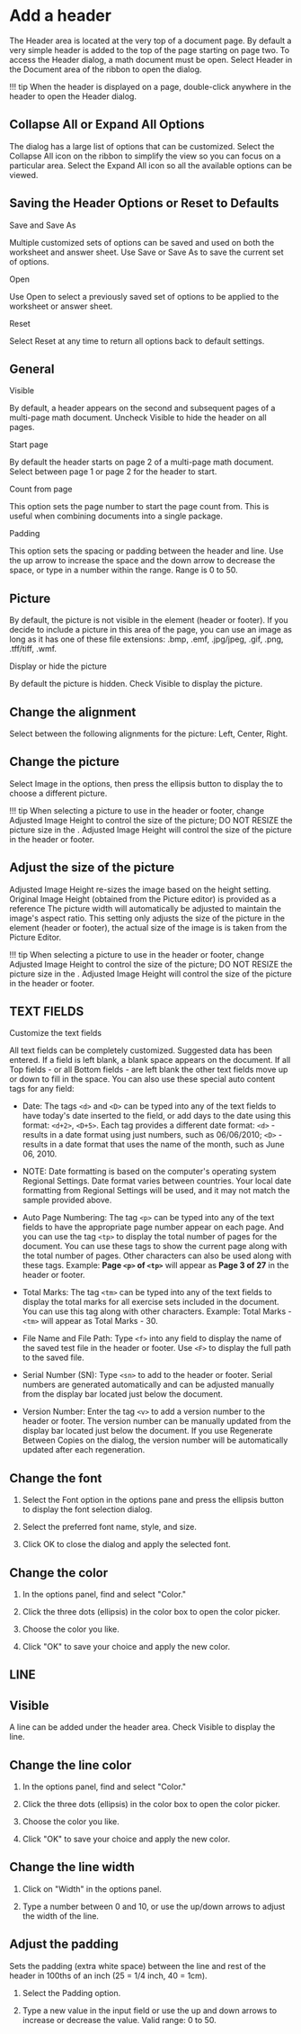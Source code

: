 # Add a header

The Header area is located at the very top of a document page. By default a very simple header is added to the top of the page starting on page two. To access the Header dialog, a math document must be open. Select Header in the Document area of the ribbon to open the dialog.

!!! tip
    When the header is displayed on a page, double-click anywhere in the header to open the Header dialog.

## Collapse All or Expand All Options

The dialog has a large list of options that can be customized. Select the Collapse All icon on the ribbon to simplify the view so you can focus on a particular area. Select the Expand All icon so all the available options can be viewed.

## Saving the Header Options or Reset to Defaults

Save and Save As

Multiple customized sets of options can be saved and used on both the worksheet and answer sheet. Use Save or Save As to save the current set of options.

Open

Use Open to select a previously saved set of options to be applied to the worksheet or answer sheet.

Reset

Select Reset at any time to return all options back to default settings.

## General

Visible

By default, a header appears on the second and subsequent pages of a multi-page math document. Uncheck Visible to hide the header on all pages.

Start page

By default the header starts on page 2 of a multi-page math document. Select between page 1 or page 2 for the header to start.

Count from page

This option sets the page number to start the page count from. This is useful when combining documents into a single package.

Padding

This option sets the spacing or padding between the header and line. Use the up arrow to increase the space and the down arrow to decrease the space, or type in a number within the range. Range is 0 to 50.

## Picture

By default, the picture is not visible in the element (header or footer). If you decide to include a picture in this area of the page, you can use an image as long as it has one of these file extensions: .bmp, .emf, .jpg/jpeg, .gif, .png, .tff/tiff, .wmf.

Display or hide the picture

By default the picture is hidden. Check Visible to display the picture.

## Change the alignment

Select between the following alignments for the picture: Left, Center, Right.

## Change the picture

Select Image in the options, then press the ellipsis button to display the to choose a different picture.

!!! tip
    When selecting a picture to use in the header or footer, change Adjusted Image Height to control the size of the picture; DO NOT RESIZE the picture size in the . Adjusted Image Height will control the size of the picture in the header or footer.

## Adjust the size of the picture

Adjusted Image Height re-sizes the image based on the height setting. Original Image Height (obtained from the Picture editor) is provided as a reference The picture width will automatically be adjusted to maintain the image's aspect ratio. This setting only adjusts the size of the picture in the element (header or footer), the actual size of the image is is taken from the Picture Editor.

!!! tip
    When selecting a picture to use in the header or footer, change Adjusted Image Height to control the size of the picture; DO NOT RESIZE the picture size in the . Adjusted Image Height will control the size of the picture in the header or footer.

## TEXT FIELDS

Customize the text fields

All text fields can be completely customized. Suggested data has been entered. If a field is left blank, a blank space appears on the document. If all Top fields - or all Bottom fields - are left blank the other text fields move up or down to fill in the space. You can also use these special auto content tags for any field:

- Date: The tags `<d>` and `<D>` can be typed into any of the text fields to have today's date inserted to the field, or add days to the date using this format: `<d+2>`, `<D+5>`. Each tag provides a different date format: `<d>` - results in a date format using just numbers, such as 06/06/2010; `<D>` - results in a date format that uses the name of the month, such as June 06, 2010.

- NOTE: Date formatting is based on the computer's operating system Regional Settings. Date format varies between countries. Your local date formatting from Regional Settings will be used, and it may not match the sample provided above.

- Auto Page Numbering: The tag `<p>` can be typed into any of the text fields to have the appropriate page number appear on each page. And you can use the tag `<tp>` to display the total number of pages for the document. You can use these tags to show the current page along with the total number of pages. Other characters can also be used along with these tags. Example: **Page `<p>` of `<tp>`** will appear as **Page 3 of 27** in the header or footer.

- Total Marks: The tag `<tm>` can be typed into any of the text fields to display the total marks for all exercise sets included in the document. You can use this tag along with other characters. Example: Total Marks - `<tm>` will appear as Total Marks - 30.

- File Name and File Path: Type `<f>` into any field to display the name of the saved test file in the header or footer. Use `<F>` to display the full path to the saved file.

- Serial Number (SN): Type `<sn>` to add to the header or footer. Serial numbers are generated automatically and can be adjusted manually from the display bar located just below the document.

- Version Number: Enter the tag `<v>` to add a version number to the header or footer. The version number can be manually updated from the display bar located just below the document. If you use Regenerate Between Copies on the dialog, the version number will be automatically updated after each regeneration.

## Change the font

1. Select the Font option in the options pane and press the ellipsis button to display the font selection dialog.

2. Select the preferred font name, style, and size.

3. Click OK to close the dialog and apply the selected font.

## Change the color

1. In the options panel, find and select "Color."

2. Click the three dots (ellipsis) in the color box to open the color picker.

3. Choose the color you like.

4. Click "OK" to save your choice and apply the new color.

## LINE

## Visible

A line can be added under the header area. Check Visible to display the line.

## Change the line color

1. In the options panel, find and select "Color."

2. Click the three dots (ellipsis) in the color box to open the color picker.

3. Choose the color you like.

4. Click "OK" to save your choice and apply the new color.

## Change the line width

1. Click on "Width" in the options panel.

2. Type a number between 0 and 10, or use the up/down arrows to adjust the width of the line.

## Adjust the padding

Sets the padding (extra white space) between the line and rest of the header in 100ths of an inch (25 = 1/4 inch, 40 = 1cm).

1. Select the Padding option.

2. Type a new value in the input field or use the up and down arrows to increase or decrease the value. Valid range: 0 to 50.
